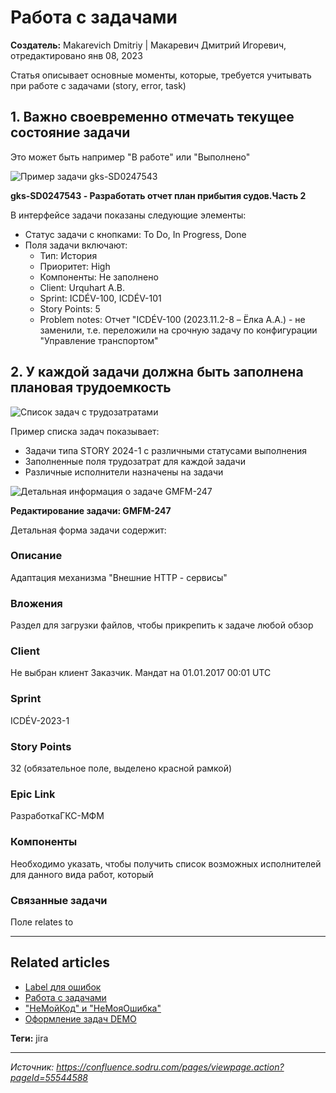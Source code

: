 # Работа с задачами

**Создатель:** Makarevich Dmitriy | Макаревич Дмитрий Игоревич, отредактировано янв 08, 2023

Статья описывает основные моменты, которые, требуется учитывать при работе с задачами (story, error, task)

## 1. Важно своевременно отмечать текущее состояние задачи

Это может быть например "В работе" или "Выполнено"

![Пример задачи gks-SD0247543](gks-SD0247543-screenshot.png)

**gks-SD0247543 - Разработать отчет план прибытия судов.Часть 2**

В интерфейсе задачи показаны следующие элементы:
- Статус задачи с кнопками: To Do, In Progress, Done
- Поля задачи включают:
  - Тип: История  
  - Приоритет: High
  - Компоненты: Не заполнено
  - Client: Urquhart A.B.
  - Sprint: ICDÉV-100, ICDÉV-101
  - Story Points: 5
  - Problem notes: Отчет "ICDÉV-100 (2023.11.2-8 – Ёлка A.A.) - не заменили, т.е. переложили на срочную задачу по конфигурации "Управление транспортом"

## 2. У каждой задачи должна быть заполнена плановая трудоемкость

![Список задач с трудозатратами](task-list-screenshot.png)

Пример списка задач показывает:
- Задачи типа STORY 2024-1 с различными статусами выполнения
- Заполненные поля трудозатрат для каждой задачи
- Различные исполнители назначены на задачи

![Детальная информация о задаче GMFM-247](task-detail-screenshot.png)

**Редактирование задачи: GMFM-247**

Детальная форма задачи содержит:

### Описание
Адаптация механизма "Внешние НТТР - сервисы"

### Вложения  
Раздел для загрузки файлов, чтобы прикрепить к задаче любой обзор

### Client
Не выбран клиент Заказчик. Мандат на 01.01.2017 00:01 UTC

### Sprint
ICDÉV-2023-1

### Story Points
32 (обязательное поле, выделено красной рамкой)

### Epic Link
РазработкаГКС-МФМ

### Компоненты
Необходимо указать, чтобы получить список возможных исполнителей для данного вида работ, который

### Связанные задачи
Поле relates to

---

## Related articles

- [Label для ошибок](label-errors-link)
- [Работа с задачами](task-management-link)  
- ["НеМойКод" и "НеМояОшибка"](not-my-code-error-link)
- [Оформление задач DEMO](demo-task-formatting-link)

**Теги:** jira

---

*Источник: https://confluence.sodru.com/pages/viewpage.action?pageId=55544588*